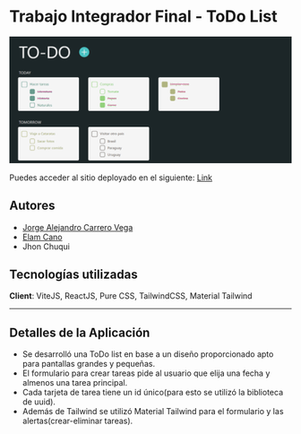 # Trabajo Integrador Final - ToDo List

![cover](/public/cover.png)

Puedes acceder al sitio deployado en el siguiente: [Link](https://to-do-list-utn.vercel.app/)

## Autores

- [Jorge Alejandro Carrero Vega](https://www.linkedin.com/in/jorgeacv21/)
- [Elam Cano](https://www.linkedin.com/in/elam-cano-bb0419239/)
- Jhon Chuqui

## Tecnologías utilizadas

**Client**: ViteJS, ReactJS, Pure CSS, TailwindCSS, Material Tailwind

---

## Detalles de la Aplicación

- Se desarrolló una ToDo list en base a un diseño proporcionado apto para pantallas grandes y pequeñas.
- El formulario para crear tareas pide al usuario que elija una fecha y almenos una tarea principal.
- Cada tarjeta de tarea tiene un id único(para esto se utilizó la biblioteca de uuid).
- Además de Tailwind se utilizó Material Tailwind para el formulario y las alertas(crear-eliminar tareas).
